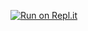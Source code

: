 [![Run on Repl.it](https://repl.it/badge/github/karawash/Crime-Prediction-App)](https://repl.it/github/karawash/Crime-Prediction-App)